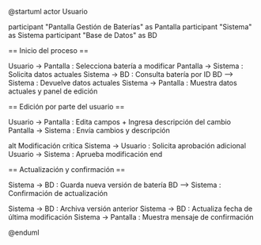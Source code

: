 @startuml
actor Usuario

participant "Pantalla Gestión de Baterías" as Pantalla
participant "Sistema" as Sistema
participant "Base de Datos" as BD

== Inicio del proceso ==

Usuario -> Pantalla : Selecciona batería a modificar
Pantalla -> Sistema : Solicita datos actuales
Sistema -> BD : Consulta batería por ID
BD --> Sistema : Devuelve datos actuales
Sistema -> Pantalla : Muestra datos actuales y panel de edición

== Edición por parte del usuario ==

Usuario -> Pantalla : Edita campos + Ingresa descripción del cambio
Pantalla -> Sistema : Envía cambios y descripción

alt Modificación crítica
    Sistema -> Usuario : Solicita aprobación adicional
    Usuario -> Sistema : Aprueba modificación
end

== Actualización y confirmación ==

Sistema -> BD : Guarda nueva versión de batería
BD --> Sistema : Confirmación de actualización

Sistema -> BD : Archiva versión anterior
Sistema -> BD : Actualiza fecha de última modificación
Sistema -> Pantalla : Muestra mensaje de confirmación

@enduml
